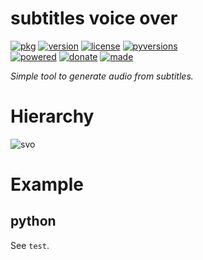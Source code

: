 # subtitles voice over

<badges>[![pkg](https://img.shields.io/badge/pkg-svo-808080.svg)](http://code.foxe6.kozow.com/svo/)
[![version](https://img.shields.io/pypi/v/svo.svg)](https://pypi.org/project/svo/)
[![license](https://img.shields.io/pypi/l/svo.svg)](https://pypi.org/project/svo/)
[![pyversions](https://img.shields.io/pypi/pyversions/svo.svg)](https://pypi.org/project/svo/)  
[![powered](https://img.shields.io/badge/Say-Thanks-ddddff.svg)](https://saythanks.io/to/foxe6)
[![donate](https://img.shields.io/badge/Donate-Paypal-0070ba.svg)](https://paypal.me/foxe6)
[![made](https://img.shields.io/badge/Made%20with-PyCharm-red.svg)](https://www.jetbrains.com/pycharm/)
</badges>

<i>Simple tool to generate audio from subtitles.</i>

# Hierarchy

![svo](http://code.foxe6.kozow.com/svo/svo.svg)

# Example

## python
See `test`.